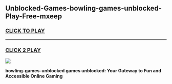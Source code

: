 
## Unblocked-Games-bowling-games-unblocked-Play-Free-mxeep
<h3>
<a href="https://premium76.site?title=bowling-games-unblocked&ref=09A">CLICK TO PLAY</a></h3>
<hr>

<h3>
<a href="https://premium76.site?title=bowling-games-unblocked&ref=09A">CLICK 2 PLAY</a>
  
</h3>

<a href="https://premium76.site?title=bowling-games-unblocked&ref=09A"><img src="https://clearcache.store/games.png"></a>


**bowling-games-unblocked games unblocked: Your Gateway to Fun and Accessible Online Gaming**
